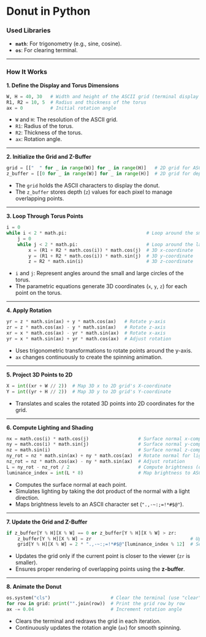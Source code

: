 # **Donut in Python**

### **Used Libraries**
- **`math`**: For trigonometry (e.g., sine, cosine).
- **`os`**: For clearing terminal.

---

### **How It Works**

**1. Define the Display and Torus Dimensions**
```python
W, H = 40, 30   # Width and height of the ASCII grid (terminal display size)
R1, R2 = 10, 5  # Radius and thickness of the torus
ax = 0          # Initial rotation angle
```
- `W` and `H`: The resolution of the ASCII grid.
- `R1`: Radius of the torus.
- `R2`: Thickness of the torus.
- `ax`: Rotation angle.

---

**2. Initialize the Grid and Z-Buffer**
```python
grid = [["  " for _ in range(W)] for _ in range(H)]   # 2D grid for ASCII characters
z_buffer = [[0 for _ in range(W)] for _ in range(H)]  # 2D grid for depth values
```
- The `grid` holds the ASCII characters to display the donut.
- The `z_buffer` stores depth (`z`) values for each pixel to manage overlapping points.

---

**3. Loop Through Torus Points**
```python
i = 0
while i < 2 * math.pi:                             # Loop around the small circle
    j = 0
    while j < 2 * math.pi:                         # Loop around the large circle
        x = (R1 + R2 * math.cos(i)) * math.cos(j)  # 3D x-coordinate
        y = (R1 + R2 * math.cos(i)) * math.sin(j)  # 3D y-coordinate
        z = R2 * math.sin(i)                       # 3D z-coordinate
```
- `i` and `j`: Represent angles around the small and large circles of the torus.
- The parametric equations generate 3D coordinates (`x`, `y`, `z`) for each point on the torus.

---

**4. Apply Rotation**
```python
yr = z * math.sin(ax) + y * math.cos(ax)   # Rotate y-axis
zr = z * math.cos(ax) - y * math.sin(ax)   # Rotate z-axis
xr = x * math.cos(ax) - yr * math.sin(ax)  # Rotate x-axis
yr = x * math.sin(ax) + yr * math.cos(ax)  # Adjust rotation
```
- Uses trigonometric transformations to rotate points around the y-axis.
- `ax` changes continuously to create the spinning animation.

---

**5. Project 3D Points to 2D**
```python
X = int((xr + W // 2))  # Map 3D x to 2D grid's X-coordinate
Y = int((yr + H // 2))  # Map 3D y to 2D grid's Y-coordinate
```
- Translates and scales the rotated 3D points into 2D coordinates for the grid.

---

**6. Compute Lighting and Shading**
```python
nx = math.cos(i) * math.cos(j)                  # Surface normal x-component
ny = math.cos(i) * math.sin(j)                  # Surface normal y-component
nz = math.sin(i)                                # Surface normal z-component
ny_rot = nz * math.sin(ax) + ny * math.cos(ax)  # Rotate normal for lighting
nz_rot = nz * math.cos(ax) - ny * math.sin(ax)  # Adjust rotation
L = ny_rot - nz_rot / 2                         # Compute brightness (dot product with light source)
luminance_index = int(L * 8)                    # Map brightness to ASCII index
```
- Computes the surface normal at each point.
- Simulates lighting by taking the dot product of the normal with a light direction.
- Maps brightness levels to an ASCII character set (`".,-~:;=!*#$@"`).

---

**7. Update the Grid and Z-Buffer**
```python
if z_buffer[Y % H][X % W] == 0 or z_buffer[Y % H][X % W] > zr:
    z_buffer[Y % H][X % W] = zr                                    # Update depth buffer
    grid[Y % H][X % W] = 2 * ".,-~:;=!*#$@"[luminance_index % 12]  # Set character
```
- Updates the grid only if the current point is closer to the viewer (`zr` is smaller).
- Ensures proper rendering of overlapping points using the **z-buffer**.

---

**8. Animate the Donut**
```python
os.system("cls")                      # Clear the terminal (use "clear" for Linux/Mac)
for row in grid: print("".join(row))  # Print the grid row by row
ax -= 0.04                            # Increment rotation angle
```
- Clears the terminal and redraws the grid in each iteration.
- Continuously updates the rotation angle (`ax`) for smooth spinning.

